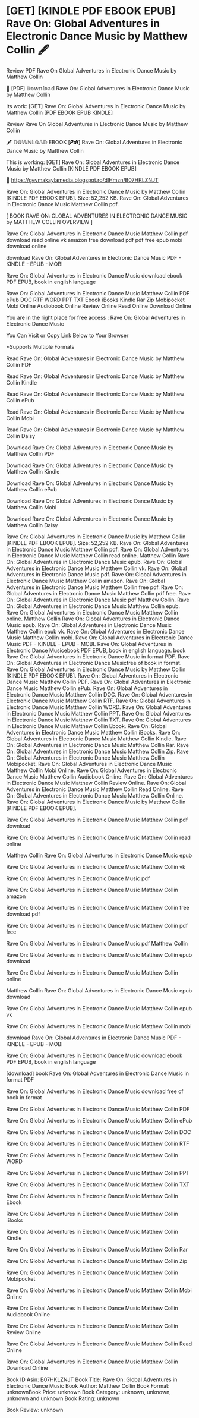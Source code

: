 # [GET] [KINDLE PDF EBOOK EPUB] Rave On: Global Adventures in Electronic Dance Music by  Matthew Collin 🖋️
Review PDF Rave On Global Adventures in Electronic Dance Music by Matthew Collin

📂 [PDF] 𝔻𝕠𝕨𝕟𝕝𝕠𝕒𝕕 Rave On: Global Adventures in Electronic Dance Music by Matthew Collin

Its work: [GET] Rave On: Global Adventures in Electronic Dance Music by Matthew Collin [PDF EBOOK EPUB KINDLE]


Review Rave On Global Adventures in Electronic Dance Music by Matthew Collin

🖋️ 𝔻𝕆𝕎ℕ𝕃𝕆𝔸𝔻 EBOOK [𝑷𝒅𝒇] Rave On: Global Adventures in Electronic Dance Music by Matthew Collin

This is working: [GET] Rave On: Global Adventures in Electronic Dance Music by Matthew Collin [KINDLE PDF EBOOK EPUB]



🌈 https://gevmakaylamedia.blogspot.ro/dlHmzn/B07HKLZNJT



Rave On: Global Adventures in Electronic Dance Music by Matthew Collin [KINDLE PDF EBOOK EPUB]. Size: 52,252 KB. Rave On: Global Adventures in Electronic Dance Music Matthew Collin pdf.

[ BOOK RAVE ON: GLOBAL ADVENTURES IN ELECTRONIC DANCE MUSIC by MATTHEW COLLIN OVERVIEW ]

Rave On: Global Adventures in Electronic Dance Music Matthew Collin pdf download read online vk amazon free download pdf pdf free epub mobi download online

download Rave On: Global Adventures in Electronic Dance Music PDF - KINDLE - EPUB - MOBI

Rave On: Global Adventures in Electronic Dance Music download ebook PDF EPUB, book in english language

Rave On: Global Adventures in Electronic Dance Music Matthew Collin PDF ePub DOC RTF WORD PPT TXT Ebook iBooks Kindle Rar Zip Mobipocket Mobi Online Audiobook Online Review Online Read Online Download Online

You are in the right place for free access : Rave On: Global Adventures in Electronic Dance Music

You Can Visit or Copy Link Below to Your Browser

*Supports Multiple Formats

Read Rave On: Global Adventures in Electronic Dance Music by Matthew Collin PDF

Read Rave On: Global Adventures in Electronic Dance Music by Matthew Collin Kindle

Read Rave On: Global Adventures in Electronic Dance Music by Matthew Collin ePub

Read Rave On: Global Adventures in Electronic Dance Music by Matthew Collin Mobi

Read Rave On: Global Adventures in Electronic Dance Music by Matthew Collin Daisy

Download Rave On: Global Adventures in Electronic Dance Music by Matthew Collin PDF

Download Rave On: Global Adventures in Electronic Dance Music by Matthew Collin Kindle

Download Rave On: Global Adventures in Electronic Dance Music by Matthew Collin ePub

Download Rave On: Global Adventures in Electronic Dance Music by Matthew Collin Mobi

Download Rave On: Global Adventures in Electronic Dance Music by Matthew Collin Daisy

Rave On: Global Adventures in Electronic Dance Music by Matthew Collin [KINDLE PDF EBOOK EPUB]. Size: 52,252 KB. Rave On: Global Adventures in Electronic Dance Music Matthew Collin pdf. Rave On: Global Adventures in Electronic Dance Music Matthew Collin read online. Matthew Collin Rave On: Global Adventures in Electronic Dance Music epub. Rave On: Global Adventures in Electronic Dance Music Matthew Collin vk. Rave On: Global Adventures in Electronic Dance Music pdf. Rave On: Global Adventures in Electronic Dance Music Matthew Collin amazon. Rave On: Global Adventures in Electronic Dance Music Matthew Collin free pdf. Rave On: Global Adventures in Electronic Dance Music Matthew Collin pdf free. Rave On: Global Adventures in Electronic Dance Music pdf Matthew Collin. Rave On: Global Adventures in Electronic Dance Music Matthew Collin epub. Rave On: Global Adventures in Electronic Dance Music Matthew Collin online. Matthew Collin Rave On: Global Adventures in Electronic Dance Music epub. Rave On: Global Adventures in Electronic Dance Music Matthew Collin epub vk. Rave On: Global Adventures in Electronic Dance Music Matthew Collin mobi. Rave On: Global Adventures in Electronic Dance Music PDF - KINDLE - EPUB - MOBI. Rave On: Global Adventures in Electronic Dance Musicebook PDF EPUB, book in english language. book Rave On: Global Adventures in Electronic Dance Music in format PDF. Rave On: Global Adventures in Electronic Dance Musicfree of book in format. Rave On: Global Adventures in Electronic Dance Music by Matthew Collin [KINDLE PDF EBOOK EPUB]. Rave On: Global Adventures in Electronic Dance Music Matthew Collin PDF. Rave On: Global Adventures in Electronic Dance Music Matthew Collin ePub. Rave On: Global Adventures in Electronic Dance Music Matthew Collin DOC. Rave On: Global Adventures in Electronic Dance Music Matthew Collin RTF. Rave On: Global Adventures in Electronic Dance Music Matthew Collin WORD. Rave On: Global Adventures in Electronic Dance Music Matthew Collin PPT. Rave On: Global Adventures in Electronic Dance Music Matthew Collin TXT. Rave On: Global Adventures in Electronic Dance Music Matthew Collin Ebook. Rave On: Global Adventures in Electronic Dance Music Matthew Collin iBooks. Rave On: Global Adventures in Electronic Dance Music Matthew Collin Kindle. Rave On: Global Adventures in Electronic Dance Music Matthew Collin Rar. Rave On: Global Adventures in Electronic Dance Music Matthew Collin Zip. Rave On: Global Adventures in Electronic Dance Music Matthew Collin Mobipocket. Rave On: Global Adventures in Electronic Dance Music Matthew Collin Mobi Online. Rave On: Global Adventures in Electronic Dance Music Matthew Collin Audiobook Online. Rave On: Global Adventures in Electronic Dance Music Matthew Collin Review Online. Rave On: Global Adventures in Electronic Dance Music Matthew Collin Read Online. Rave On: Global Adventures in Electronic Dance Music Matthew Collin Online. Rave On: Global Adventures in Electronic Dance Music by Matthew Collin [KINDLE PDF EBOOK EPUB].

Rave On: Global Adventures in Electronic Dance Music Matthew Collin pdf download

Rave On: Global Adventures in Electronic Dance Music Matthew Collin read online

Matthew Collin Rave On: Global Adventures in Electronic Dance Music epub

Rave On: Global Adventures in Electronic Dance Music Matthew Collin vk

Rave On: Global Adventures in Electronic Dance Music pdf

Rave On: Global Adventures in Electronic Dance Music Matthew Collin amazon

Rave On: Global Adventures in Electronic Dance Music Matthew Collin free download pdf

Rave On: Global Adventures in Electronic Dance Music Matthew Collin pdf free

Rave On: Global Adventures in Electronic Dance Music pdf Matthew Collin

Rave On: Global Adventures in Electronic Dance Music Matthew Collin epub download

Rave On: Global Adventures in Electronic Dance Music Matthew Collin online

Matthew Collin Rave On: Global Adventures in Electronic Dance Music epub download

Rave On: Global Adventures in Electronic Dance Music Matthew Collin epub vk

Rave On: Global Adventures in Electronic Dance Music Matthew Collin mobi

download Rave On: Global Adventures in Electronic Dance Music PDF - KINDLE - EPUB - MOBI

Rave On: Global Adventures in Electronic Dance Music download ebook PDF EPUB, book in english language

[download] book Rave On: Global Adventures in Electronic Dance Music in format PDF

Rave On: Global Adventures in Electronic Dance Music download free of book in format

Rave On: Global Adventures in Electronic Dance Music Matthew Collin PDF

Rave On: Global Adventures in Electronic Dance Music Matthew Collin ePub

Rave On: Global Adventures in Electronic Dance Music Matthew Collin DOC

Rave On: Global Adventures in Electronic Dance Music Matthew Collin RTF

Rave On: Global Adventures in Electronic Dance Music Matthew Collin WORD

Rave On: Global Adventures in Electronic Dance Music Matthew Collin PPT

Rave On: Global Adventures in Electronic Dance Music Matthew Collin TXT

Rave On: Global Adventures in Electronic Dance Music Matthew Collin Ebook

Rave On: Global Adventures in Electronic Dance Music Matthew Collin iBooks

Rave On: Global Adventures in Electronic Dance Music Matthew Collin Kindle

Rave On: Global Adventures in Electronic Dance Music Matthew Collin Rar

Rave On: Global Adventures in Electronic Dance Music Matthew Collin Zip

Rave On: Global Adventures in Electronic Dance Music Matthew Collin Mobipocket

Rave On: Global Adventures in Electronic Dance Music Matthew Collin Mobi Online

Rave On: Global Adventures in Electronic Dance Music Matthew Collin Audiobook Online

Rave On: Global Adventures in Electronic Dance Music Matthew Collin Review Online

Rave On: Global Adventures in Electronic Dance Music Matthew Collin Read Online

Rave On: Global Adventures in Electronic Dance Music Matthew Collin Download Online

Book ID Asin: B07HKLZNJT
Book Title: Rave On: Global Adventures in Electronic Dance Music
Book Author: Matthew Collin
Book Format: unknownBook Price: unknown
Book Category: unknown, unknown, unknown and unknown
Book Rating: unknown

Book Review: unknown
